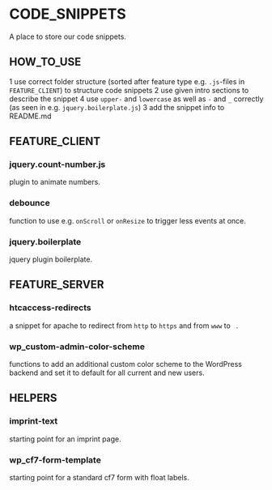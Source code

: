 # CODE_SNIPPETS
A place to store our code snippets.

## HOW_TO_USE
1 use correct folder structure (sorted after feature type e.g. `.js`-files in `FEATURE_CLIENT`) to structure code snippets
2 use given intro sections to describe the snippet
4 use `upper-` and `lowercase` as well as `-` and `_` correctly (as seen in e.g. `jquery.boilerplate.js`)
3 add the snippet info to README.md


## FEATURE_CLIENT

### jquery.count-number.js
plugin to animate numbers.

### debounce
function to use e.g. `onScroll` or `onResize` to trigger less events at once.

### jquery.boilerplate
jquery plugin boilerplate.


## FEATURE_SERVER

### htcaccess-redirects
a snippet for apache to redirect from `http` to `https` and from `www` to ` `.

### wp_custom-admin-color-scheme
functions to add an additional custom color scheme to the WordPress backend and set it to default for all current and new users.

## HELPERS

### imprint-text
starting point for an imprint page.

### wp_cf7-form-template
starting point for a standard cf7 form with float labels.
